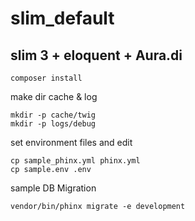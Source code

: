 # slim_default
## slim 3 + eloquent + Aura.di

	composer install

make dir cache & log

	mkdir -p cache/twig
	mkdir -p logs/debug

set environment files and edit

	cp sample_phinx.yml phinx.yml
	cp sample.env .env

sample DB Migration

	vendor/bin/phinx migrate -e development